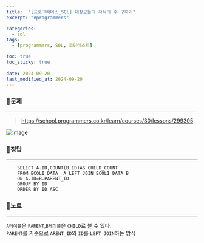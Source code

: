 ```yaml
---
title:  "[프로그래머스_SQL] 대장균들의 자식의 수 구하기"
excerpt: "#programmers"

categories:
  - sql
tags:
  - [programmers, SQL, 코딩테스트]

toc: true
toc_sticky: true
 
date: 2024-09-20
last_modified_at: 2024-09-20
---
```


### 📜문제
-----
> <https://school.programmers.co.kr/learn/courses/30/lessons/299305>  

![image](https://github.com/user-attachments/assets/2447e672-dfe2-4092-bbf4-51c31f6ccf11)
  

### 📜정답
-----
```
    SELECT A.ID,COUNT(B.ID)AS CHILD_COUNT 
    FROM ECOLI_DATA  A LEFT JOIN ECOLI_DATA B 
    ON A.ID=B.PARENT_ID
    GROUP BY ID
    ORDER BY ID ASC
```
  
    
### 📜노트
-----
`A테이블`은 `PARENT`,`B테이블`은 `CHILD`로 볼 수 있다.  
`PARENT`를 기준으로 `ARENT_ID`와 `ID`를 `LEFT JOIN`하는 방식


